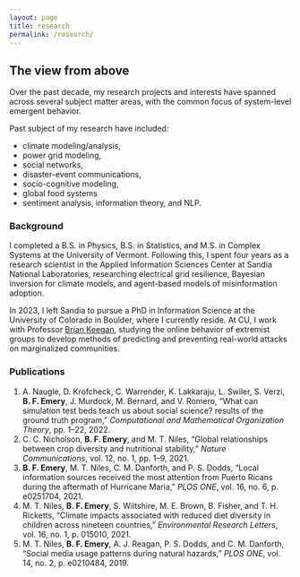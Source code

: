 ```yaml
---
layout: page
title: research
permalink: /research/
---
```


## The view from above

Over the past decade, my research projects and interests have spanned across several subject matter areas, with the common focus of system-level emergent behavior. 

Past subject of my research have included:
- climate modeling/analysis,
- power grid modeling,
- social networks,
- disaster-event communications,
- socio-cognitive modeling,
- global food systems
- sentiment analysis, information theory, and NLP.

### Background 

I completed a B.S. in Physics, B.S. in Statistics, and M.S. in Complex Systems at the University of Vermont. Following this, I spent four years as a research scientist in the Applied Information Sciences Center at Sandia National Laboratories, researching electrical grid resilience, Bayesian inversion for climate models, and agent-based models of misinformation adoption.

In 2023, I left Sandia to pursue a PhD in Information Science at the University of Colorado in Boulder, where I currently reside. At CU, I work with Professor [Brian Keegan](https://www.brianckeegan.com/), studying the online behavior of extremist groups to develop methods of predicting and preventing real-world attacks on marginalized communities.

### Publications 

1. A. Naugle, D. Krofcheck, C. Warrender, K. Lakkaraju, L. Swiler, S. Verzi, **B. F. Emery**, J. Murdock, M. Bernard, and V. Romero, “What can simulation test beds teach us about social science? results of the ground truth program,” *Computational and Mathematical Organization Theory*, pp. 1–22, 2022.
1. C. C. Nicholson, **B. F. Emery**, and M. T. Niles, “Global relationships between crop diversity and nutritional stability,” *Nature Communications*, vol. 12, no. 1, pp. 1–9, 2021.
1. **B. F. Emery**, M. T. Niles, C. M. Danforth, and P. S. Dodds, “Local information sources received the most attention from Puerto Ricans during the aftermath of Hurricane Maria,” *PLOS ONE*, vol. 16, no. 6, p. e0251704, 2021.
1. M. T. Niles, **B. F. Emery**, S. Wiltshire, M. E. Brown, B. Fisher, and T. H. Ricketts, “Climate impacts associated with reduced diet diversity in children across nineteen countries,” *Environmental Research Letters*, vol. 16, no. 1, p. 015010, 2021.
1. M. T. Niles, **B. F. Emery**, A. J. Reagan, P. S. Dodds, and C. M. Danforth, “Social media usage patterns during natural hazards,” *PLOS ONE*, vol. 14, no. 2, p. e0210484, 2019.






<!-- Benjamin Freixas Emery is a first-year PhD student in the Information Science Department at CU Boulder. His research, advised by Brian Keegan, surrounds the flow of conspiratorial misinformation, the strategies used to spread such misinformation and the prediction of action based on it. 

Before beginning his degree at CU, Ben completed bachelors’ degrees in physics and statistics as well as an MS in Complex Systems at the University of Vermont. He also spent four years as a multidisciplinary research scientist at Sandia National Labs. -->